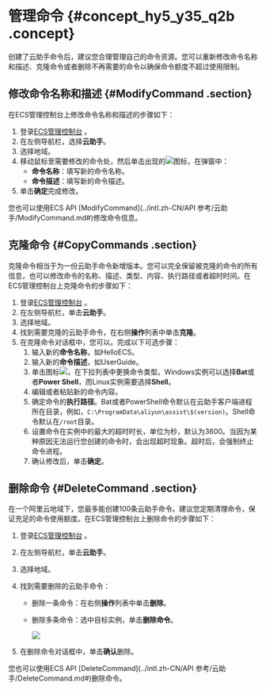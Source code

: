 # 管理命令 {#concept_hy5_y35_q2b .concept}

创建了云助手命令后，建议您合理管理自己的命令资源。您可以重新修改命令名称和描述、克隆命令或者删除不再需要的命令以确保命令额度不超过使用限制。

## 修改命令名称和描述 {#ModifyCommand .section}

在ECS管理控制台上修改命令名称和描述的步骤如下：

1.  登录[ECS管理控制台](https://ecs.console.aliyun.com/) 。
2.  在左侧导航栏，选择**云助手**。
3.  选择地域。
4.  移动鼠标至需要修改的命令处，然后单击出现的![](http://static-aliyun-doc.oss-cn-hangzhou.aliyuncs.com/assets/img/9709/15362284687167_zh-CN.png)图标，在弹窗中：
    -   **命令名称**：填写新的命令名称。
    -   **命令描述**：填写新的命令描述。
5.  单击**确定**完成修改。

您也可以使用ECS API [ModifyCommand](../intl.zh-CN/API 参考/云助手/ModifyCommand.md#)修改命令信息。

## 克隆命令 {#CopyCommands .section}

克隆命令相当于为一份云助手命令新增版本。您可以完全保留被克隆的命令的所有信息，也可以修改命令的名称、描述、类型、内容、执行路径或者超时时间。在ECS管理控制台上克隆命令的步骤如下：

1.  登录[ECS管理控制台](https://ecs.console.aliyun.com/) 。
2.  在左侧导航栏，单击**云助手**。
3.  选择地域。
4.  找到需要克隆的云助手命令，在右侧**操作**列表中单击**克隆**。
5.  在克隆命令对话框中，您可以。完成以下可选步骤：
    1.  输入新的**命令名称**，如HelloECS。
    2.  输入新的**命令描述**，如UserGuide。
    3.  单击图标![](http://static-aliyun-doc.oss-cn-hangzhou.aliyuncs.com/assets/img/17007/15362284688334_zh-CN.png)，在下拉列表中更换命令类型。Windows实例可以选择**Bat**或者**Power Shell**，而Linux实例需要选择**Shell**。
    4.  编辑或者粘贴新的命令内容。
    5.  确定命令的**执行路径**。Bat或者PowerShell命令默认在云助手客户端进程所在目录，例如，`C:\ProgramData\aliyun\assist\$(version)`。Shell命令默认在`/root`目录。
    6.  设置命令在实例中的最大的超时时长，单位为秒，默认为3600。当因为某种原因无法运行您创建的命令时，会出现超时现象。超时后，会强制终止命令进程。
    7.  确认修改后，单击**确定**。

## 删除命令 {#DeleteCommand .section}

在一个阿里云地域下，您最多能创建100条云助手命令。建议您定期清理命令，保证充足的命令使用额度。在ECS管理控制台上删除命令的步骤如下：

1.  登录[ECS管理控制台](https://ecs.console.aliyun.com/) 。
2.  在左侧导航栏，单击**云助手**。
3.  选择地域。
4.  找到需要删除的云助手命令：
    -   删除一条命令：在右侧**操作**列表中单击**删除**。
    -   删除多条命令：选中目标实例，单击**删除命令**。

        ![](http://static-aliyun-doc.oss-cn-hangzhou.aliyuncs.com/assets/img/17035/15362284688634_zh-CN.png)

5.  在删除命令对话框中，单击**确认**删除。

您也可以使用ECS API [DeleteCommand](../intl.zh-CN/API 参考/云助手/DeleteCommand.md#)删除命令。

